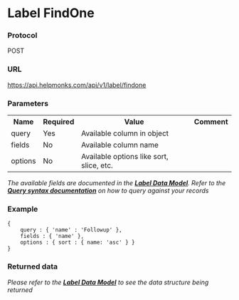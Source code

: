# Label FindOne

### Protocol
POST

### URL
https://api.helpmonks.com/api/v1/label/findone

### Parameters
<table>
    <tr>
        <th>Name</th>
        <th>Required</th>
        <th>Value</th>
        <th>Comment</th>
    </tr>
    <tr>
        <td>query</td>
        <td>Yes</td>
        <td>Available column in object</td>
        <td></td>
    </tr>
    <tr>
        <td>fields</td>
        <td>No</td>
        <td>Available column name</td>
        <td></td>
    </tr>
    <tr>
        <td>options</td>
        <td>No</td>
        <td>Available options like sort, slice, etc.</td>
        <td></td>
    </tr>
</table>

*The available fields are documented in the **[Label Data Model](/api/models/label/)**. Refer to the **[Query syntax documentation](/api/syntax)** on how to query against your records*

### Example

```
{
    query : { 'name' : 'Followup' },
    fields : { 'name' },
    options : { sort : { name: 'asc' } }
}
```

### Returned data

*Please refer to the **[Label Data Model](/api/models/label/)** to see the data structure being returned*


